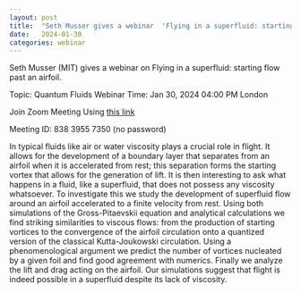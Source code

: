 ```yaml
---
layout: post
title:  "Seth Musser gives a webinar  'Flying in a superfluid: starting flow past an airfoil' (4PM UK time)"
date:   2024-01-30
categories: webinar
---
```

Seth Musser (MIT) gives a webinar on Flying in a superfluid: starting flow past an airfoil.

Topic: Quantum Fluids Webinar
Time: Jan 30, 2024 04:00 PM London

Join Zoom Meeting
Using <a href="https://newcastleuniversity.zoom.us/j/83839557350">this link</a>

Meeting ID: 838 3955 7350 (no password)


In typical fluids like air or water viscosity plays a crucial role in flight. It allows for the development of a boundary layer that separates from an airfoil when it is accelerated from rest; this separation forms the starting vortex that allows for the generation of lift. It is then interesting to ask what happens in a fluid, like a superfluid, that does not possess any viscosity whatsoever. To investigate this we study the development of superfluid flow around an airfoil accelerated to a finite velocity from rest. Using both simulations of the Gross-Pitaevskii equation and analytical calculations we find striking similarities to viscous flows: from the production of starting vortices to the convergence of the airfoil circulation onto a quantized version of the classical Kutta-Joukowski circulation. Using a phenomenological argument we predict the number of vortices nucleated by a given foil and find good agreement with numerics. Finally we analyze the lift and drag acting on the airfoil. Our simulations suggest that flight is indeed possible in a superfluid despite its lack of viscosity.
